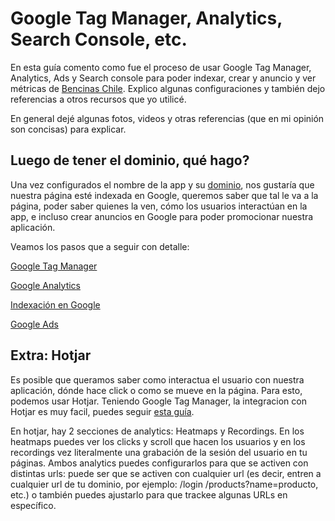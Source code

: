 # Google Tag Manager, Analytics, Search Console, etc.

En esta guía comento como fue el proceso de usar Google Tag Manager, Analytics, Ads y Search console para poder indexar, crear y anuncio y ver métricas de [Bencinas Chile](https://bencinaschile.cl/). Explico algunas configuraciones y también dejo referencias a otros recursos que yo utilicé.

En general dejé algunas fotos, videos y otras referencias (que en mi opinión son concisas) para explicar.

## Luego de tener el dominio, qué hago?

Una vez configurados el nombre de la app y su [dominio](https://www.notion.so/platanus/Saliendo-con-un-producto-a-producci-n-Dominio-Mailing-83d1bc24343f465483bf9f06b4887946), nos gustaría que nuestra página esté indexada en Google, queremos saber que tal le va a la página, poder saber quienes la ven, cómo los usuarios interactúan en la app, e incluso crear anuncios en Google para poder promocionar nuestra aplicación. 

Veamos los pasos que a seguir con detalle:

[Google Tag Manager](google_tag_manager_analytics_search_console_etc/google_tag_manager.md)

[Google Analytics](google_tag_manager_analytics_search_console_etc/google_analytics.md)

[Indexación en Google](google_tag_manager_analytics_search_console_etc/indexacion_en_google.md)

[Google Ads](google_tag_manager_analytics_search_console_etc/google_ads.md)

## Extra: Hotjar

Es posible que queramos saber como interactua el usuario con nuestra aplicación, dónde hace click o como se mueve en la página. Para esto, podemos usar Hotjar. Teniendo Google Tag Manager, la integracion con Hotjar es muy facil, puedes seguir [esta guía](https://help.hotjar.com/hc/en-us/articles/115009499708-Google-Tag-Manager-).

En hotjar, hay 2 secciones de analytics: Heatmaps y Recordings. En los heatmaps puedes ver los clicks y scroll que hacen los usuarios y en los recordings vez literalmente una grabación de la sesión del usuario en tu páginas. Ambos analytics puedes configurarlos para que se activen con distintas urls: puede ser que se activen con cualquier url (es decir, entren a cualquier url de tu dominio, por ejemplo: /login /products?name=producto, etc.) o también puedes ajustarlo para que trackee algunas URLs en específico.
